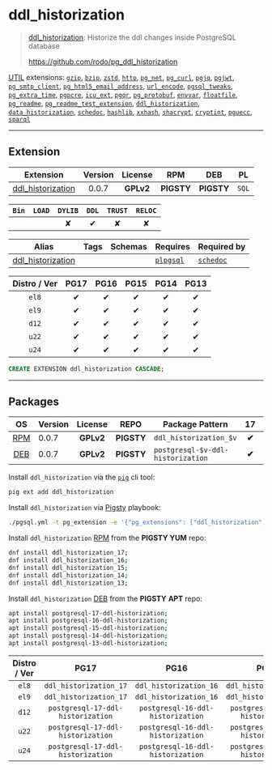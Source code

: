 # ddl_historization


> [ddl_historization](https://github.com/rodo/pg_ddl_historization): Historize the ddl changes inside PostgreSQL database
>
> https://github.com/rodo/pg_ddl_historization





[UTIL](/util) extensions: [`gzip`](/gzip), [`bzip`](/bzip), [`zstd`](/zstd), [`http`](/http), [`pg_net`](/pg_net), [`pg_curl`](/pg_curl), [`pgjq`](/pgjq), [`pgjwt`](/pgjwt), [`pg_smtp_client`](/pg_smtp_client), [`pg_html5_email_address`](/pg_html5_email_address), [`url_encode`](/url_encode), [`pgsql_tweaks`](/pgsql_tweaks), [`pg_extra_time`](/pg_extra_time), [`pgpcre`](/pgpcre), [`icu_ext`](/icu_ext), [`pgqr`](/pgqr), [`pg_protobuf`](/pg_protobuf), [`envvar`](/envvar), [`floatfile`](/floatfile), [`pg_readme`](/pg_readme), [`pg_readme_test_extension`](/pg_readme_test_extension), [`ddl_historization`](/ddl_historization), [`data_historization`](/data_historization), [`schedoc`](/schedoc), [`hashlib`](/hashlib), [`xxhash`](/xxhash), [`shacrypt`](/shacrypt), [`cryptint`](/cryptint), [`pguecc`](/pguecc), [`sparql`](/sparql)


-------
## Extension


| Extension | Version | License | RPM | DEB | PL |
|-----------|:-------:|:-------:|:---:|:---:|:--:|
| [ddl_historization](https://github.com/rodo/pg_ddl_historization) | 0.0.7 | **<span class="tcwarn">GPLv2</span>** | **<span class="tcwarn">PIGSTY</span>** | **<span class="tcwarn">PIGSTY</span>** | `SQL` |



| `Bin` | `LOAD` | `DYLIB` | `DDL` | `TRUST` | `RELOC` |
|:-----:|:------:|:-------:|:-----:|:-------:|:-------:|
|  |  | <span class="tcwarn">✘</span> | <span class="tcblue">✔</span> | <span class="tcwarn">✘</span> | <span class="tcwarn">✘</span> |



| Alias | Tags | Schemas | Requires | Required by |
|-------|------|---------|----------|-------------|
| [ddl_historization](/ddl_historization) |  |  | [`plpgsql`](plpgsql) | [`schedoc`](/schedoc) |



| Distro / Ver | PG17 | PG16 | PG15 | PG14 | PG13 |
|:------------:|:----:|:----:|:----:|:----:|:----:|
| `el8` | <span class="tcblue">✔</span> | <span class="tcblue">✔</span> | <span class="tcblue">✔</span> | <span class="tcblue">✔</span> | <span class="tcblue">✔</span> |
| `el9` | <span class="tcblue">✔</span> | <span class="tcblue">✔</span> | <span class="tcblue">✔</span> | <span class="tcblue">✔</span> | <span class="tcblue">✔</span> |
| `d12` | <span class="tcblue">✔</span> | <span class="tcblue">✔</span> | <span class="tcblue">✔</span> | <span class="tcblue">✔</span> | <span class="tcblue">✔</span> |
| `u22` | <span class="tcblue">✔</span> | <span class="tcblue">✔</span> | <span class="tcblue">✔</span> | <span class="tcblue">✔</span> | <span class="tcblue">✔</span> |
| `u24` | <span class="tcblue">✔</span> | <span class="tcblue">✔</span> | <span class="tcblue">✔</span> | <span class="tcblue">✔</span> | <span class="tcblue">✔</span> |





```sql
CREATE EXTENSION ddl_historization CASCADE;
```

-----------


## Packages


| OS | Version | License | REPO | Package Pattern | 17 | 16 | 15 | 14 | 13 | Dependency |
|:--:|---------|:-------:|:----:|-----------------|:--:|:--:|:--:|:--:|:--:|------------|
| [RPM](/rpm) | 0.0.7 | **<span class="tcwarn">GPLv2</span>** | **<span class="tcwarn">PIGSTY</span>** | `ddl_historization_$v` | **<span class="tcwarn">✔</span>** | **<span class="tcwarn">✔</span>** | **<span class="tcwarn">✔</span>** | **<span class="tcwarn">✔</span>** | **<span class="tcwarn">✔</span>** |  |
| [DEB](/deb) | 0.0.7 | **<span class="tcwarn">GPLv2</span>** | **<span class="tcwarn">PIGSTY</span>** | `postgresql-$v-ddl-historization` | **<span class="tcwarn">✔</span>** | **<span class="tcwarn">✔</span>** | **<span class="tcwarn">✔</span>** | **<span class="tcwarn">✔</span>** | **<span class="tcwarn">✔</span>** |  |



Install `ddl_historization` via the [`pig`](https://github.com/pgsty/pig) cli tool:

```bash
pig ext add ddl_historization
```


Install `ddl_historization` via [Pigsty](https://pigsty.io/docs/pgext/usage/install/) playbook:

```bash
./pgsql.yml -t pg_extension -e '{"pg_extensions": ["ddl_historization"]}'
```


Install `ddl_historization` [RPM](/rpm) from the **<span class="tcwarn">PIGSTY</span>** **YUM** repo:

```bash
dnf install ddl_historization_17;
dnf install ddl_historization_16;
dnf install ddl_historization_15;
dnf install ddl_historization_14;
dnf install ddl_historization_13;
```


Install `ddl_historization` [DEB](/deb) from the **<span class="tcwarn">PIGSTY</span>** **APT** repo:

```bash
apt install postgresql-17-ddl-historization;
apt install postgresql-16-ddl-historization;
apt install postgresql-15-ddl-historization;
apt install postgresql-14-ddl-historization;
apt install postgresql-13-ddl-historization;
```




| Distro / Ver | PG17 | PG16 | PG15 | PG14 | PG13 |
|:------------:|:----:|:----:|:----:|:----:|:----:|
| `el8` | `ddl_historization_17` | `ddl_historization_16` | `ddl_historization_15` | `ddl_historization_14` | `ddl_historization_13` |
| `el9` | `ddl_historization_17` | `ddl_historization_16` | `ddl_historization_15` | `ddl_historization_14` | `ddl_historization_13` |
| `d12` | `postgresql-17-ddl-historization` | `postgresql-16-ddl-historization` | `postgresql-15-ddl-historization` | `postgresql-14-ddl-historization` | `postgresql-13-ddl-historization` |
| `u22` | `postgresql-17-ddl-historization` | `postgresql-16-ddl-historization` | `postgresql-15-ddl-historization` | `postgresql-14-ddl-historization` | `postgresql-13-ddl-historization` |
| `u24` | `postgresql-17-ddl-historization` | `postgresql-16-ddl-historization` | `postgresql-15-ddl-historization` | `postgresql-14-ddl-historization` | `postgresql-13-ddl-historization` |






